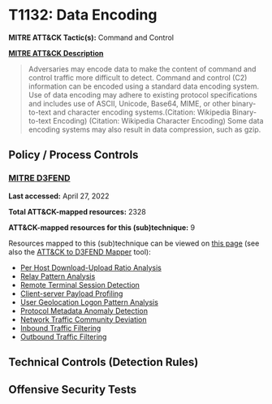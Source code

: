 # T1132: Data Encoding
**MITRE ATT&CK Tactic(s):** Command and Control

**[MITRE ATT&CK Description](https://attack.mitre.org/techniques/T1132)**
<blockquote>Adversaries may encode data to make the content of command and control traffic more difficult to detect. Command and control (C2) information can be encoded using a standard data encoding system. Use of data encoding may adhere to existing protocol specifications and includes use of ASCII, Unicode, Base64, MIME, or other binary-to-text and character encoding systems.(Citation: Wikipedia Binary-to-text Encoding) (Citation: Wikipedia Character Encoding) Some data encoding systems may also result in data compression, such as gzip.</blockquote>

## Policy / Process Controls
### [MITRE D3FEND](https://d3fend.mitre.org/)
**Last accessed:** April 27, 2022

**Total ATT&CK-mapped resources:** 2328

**ATT&CK-mapped resources for this (sub)technique:** 9

Resources mapped to this (sub)technique can be viewed on [this page](https://d3fend.mitre.org/) (see also the [ATT&CK to D3FEND Mapper](https://d3fend.mitre.org/tools/attack-mapper) tool):

* [Per Host Download-Upload Ratio Analysis](https://d3fend.mitre.org/techniques/d3f:PerHostDownload-UploadRatioAnalysis)
* [Relay Pattern Analysis](https://d3fend.mitre.org/techniques/d3f:RelayPatternAnalysis)
* [Remote Terminal Session Detection](https://d3fend.mitre.org/techniques/d3f:RemoteTerminalSessionDetection)
* [Client-server Payload Profiling](https://d3fend.mitre.org/techniques/d3f:Client-serverPayloadProfiling)
* [User Geolocation Logon Pattern Analysis](https://d3fend.mitre.org/techniques/d3f:UserGeolocationLogonPatternAnalysis)
* [Protocol Metadata Anomaly Detection](https://d3fend.mitre.org/techniques/d3f:ProtocolMetadataAnomalyDetection)
* [Network Traffic Community Deviation](https://d3fend.mitre.org/techniques/d3f:NetworkTrafficCommunityDeviation)
* [Inbound Traffic Filtering](https://d3fend.mitre.org/techniques/d3f:InboundTrafficFiltering)
* [Outbound Traffic Filtering](https://d3fend.mitre.org/techniques/d3f:OutboundTrafficFiltering)

## Technical Controls (Detection Rules)

## Offensive Security Tests
